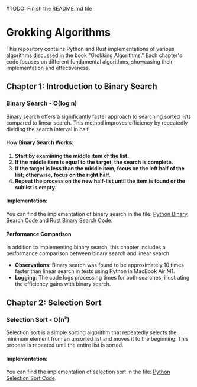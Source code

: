 #TODO: Finish the README.md file
# Grokking Algorithms
This repository contains Python and Rust implementations of various algorithms discussed in the book "Grokking Algorithms." Each chapter's code focuses on different fundamental algorithms, showcasing their implementation and effectiveness.

## Chapter 1: Introduction to Binary Search
### Binary Search - O(log n)
Binary search offers a significantly faster approach to searching sorted lists compared to linear search. This method improves efficiency by repeatedly dividing the search interval in half.

#### How Binary Search Works:
1. **Start by examining the middle item of the list.**
2. **If the middle item is equal to the target, the search is complete.**
3. **If the target is less than the middle item, focus on the left half of the list; otherwise, focus on the right half.**
4. **Repeat the process on the new half-list until the item is found or the sublist is empty.**

#### Implementation:
You can find the implementation of binary search in the file: [Python Binary Search Code](directory_python/01_binary_search.py) and [Rust Binary Search Code](directory_rust/binary_search/main.rs).

#### Performance Comparison
In addition to implementing binary search, this chapter includes a performance comparison between binary search and linear search:

- **Observations**: Binary search was found to be approximately 10 times faster than linear search in tests using Python in MacBook Air M1.
- **Logging**: The code logs processing times for both searches, illustrating the efficiency gains with binary search.

## Chapter 2: Selection Sort
### Selection Sort - O(n²)
Selection sort is a simple sorting algorithm that repeatedly selects the minimum element from an unsorted list and moves it to the beginning. This process is repeated until the entire list is sorted.
#### Implementation:
You can find the implementation of selection sort in the file: [Python Selection Sort Code](directory_python/02_selection_sort.py).